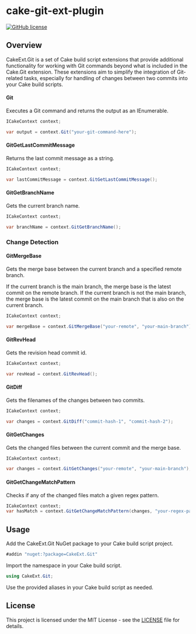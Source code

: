 # cake-git-ext-plugin

[![GitHub license](https://img.shields.io/github/license/hoffmann-dsd/cake-git-ext-plugin.svg)](https://github.com/hoffmann-dsd/cake-git-ext-plugin/main/LICENSE)

## Overview 

CakeExt.Git is a set of Cake build script extensions that provide additional functionality for working with Git commands beyond what is included in the Cake.Git extension. These extensions aim to simplify the integration of Git-related tasks, especially for handling of changes between two commits into your Cake build scripts.

#### Git

Executes a Git command and returns the output as an IEnumerable<string>.

```csharp
ICakeContext context;

var output = context.Git("your-git-command-here");
```

#### GitGetLastCommitMessage
Returns the last commit message as a string.

```csharp
ICakeContext context;

var lastCommitMessage = context.GitGetLastCommitMessage();
```

#### GitGetBranchName
Gets the current branch name.

```csharp
ICakeContext context;

var branchName = context.GitGetBranchName();
```

### Change Detection

#### GitMergeBase
Gets the merge base between the current branch and a specified remote branch.

If the current branch is the main branch, the merge base is the latest commit on the remote branch. If the current branch is not the main branch, the merge base is the latest commit on the main branch that is also on the current branch.

```csharp
ICakeContext context;

var mergeBase = context.GitMergeBase("your-remote", "your-main-branch");
```

#### GitRevHead
Gets the revision head commit id.

```csharp
ICakeContext context;

var revHead = context.GitRevHead();
```

#### GitDiff
Gets the filenames of the changes between two commits.

```csharp
ICakeContext context;

var changes = context.GitDiff("commit-hash-1", "commit-hash-2");
```

#### GitGetChanges
Gets the changed files between the current commit and the merge base.

```csharp
ICakeContext context;

var changes = context.GitGetChanges("your-remote", "your-main-branch");
```

#### GitGetChangeMatchPattern
Checks if any of the changed files match a given regex pattern.

```csharp
ICakeContext context;
var hasMatch = context.GitGetChangeMatchPattern(changes, "your-regex-pattern");
```

## Usage
Add the CakeExt.Git NuGet package to your Cake build script project.
```csharp
#addin "nuget:?package=CakeExt.Git"
```

Import the namespace in your Cake build script.
```csharp
using CakeExt.Git;
```

Use the provided aliases in your Cake build script as needed.

## License

This project is licensed under the MIT License - see the [LICENSE](LICENSE) file for details.
